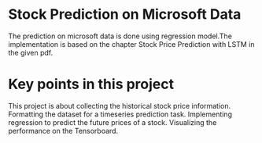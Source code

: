 <h1>Stock Prediction on Microsoft Data</h1>
The prediction on microsoft data is done using regression model.The implementation is based on the chapter Stock Price Prediction with LSTM in the given pdf.
<h1>Key points in this project</h1>
This project is about collecting the historical stock price information.
Formatting the dataset for a timeseries prediction task.
Implementing regression to predict the future prices of a stock. 
Visualizing the performance on the Tensorboard.
